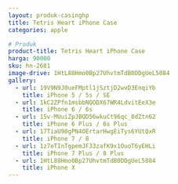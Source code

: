 ```yaml
---
layout: produk-casinghp
title: Tetris Heart iPhone Case
categories: apple

# Produk
product-title: Tetris Heart iPhone Case
harga: 90000
sku: hn-2681
image-drive: 1HtL88Hmo0Bp27UhvtmTdB0DDgUeL5084
gallery:
  - url: 19V9N9J0ueFMptl1jSztjD2wvD3EnqiYb
    title: iPhone 5 / 5s / SE
  - url: 1kC2ZPfn1msbbNQODX67WR4LdvitEeX3e
    title: iPhone 6 / 6s
  - url: 15v-MUuiZpJBQD56wkuCt96qc_8dZtn62
    title: iPhone 6 Plus / 6s Plus
  - url: 17TiaU90gPN4OErtarHwgEiTys6YUtQxR
    title: iPhone 7 / 8
  - url: 1z7eTInTgpemJF33zafK9x1OuoT6yEHLi
    title: iPhone 7 Plus / 8 Plus
  - url: 1HtL88Hmo0Bp27UhvtmTdB0DDgUeL5084
    title: iPhone X
---
```

